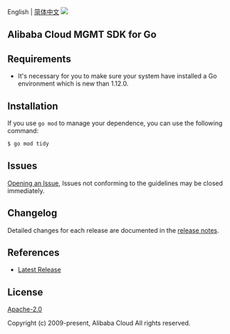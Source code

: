 English | [简体中文](README-CN.md)
![](https://aliyunsdk-pages.alicdn.com/icons/AlibabaCloud.svg)

## Alibaba Cloud MGMT SDK for Go

## Requirements
- It's necessary for you to make sure your system have installed a Go environment which is new than 1.12.0.

## Installation
If you use `go mod` to manage your dependence, you can use the following command:

```sh
$ go mod tidy
```

## Issues
[Opening an Issue](https://github.com/aliyun/aliyun-ccp/issues/new), Issues not conforming to the guidelines may be closed immediately.

## Changelog
Detailed changes for each release are documented in the [release notes](./../../ChangeLog-Go.txt).

## References
* [Latest Release](https://github.com/aliyun/aliyun-ccp/tree/master/mgmt-sdk/go)

## License
[Apache-2.0](http://www.apache.org/licenses/LICENSE-2.0)

Copyright (c) 2009-present, Alibaba Cloud All rights reserved.